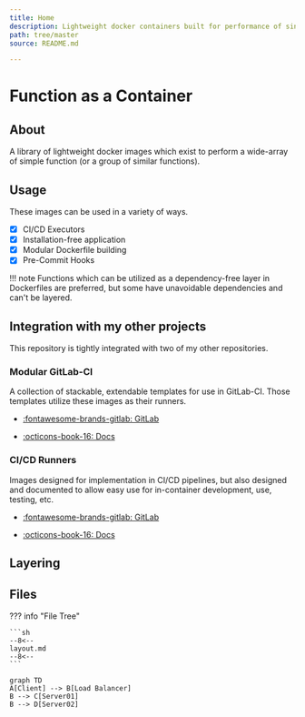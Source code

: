 ```yaml
---
title: Home
description: Lightweight docker containers built for performance of single functions.
path: tree/master
source: README.md

---
```


# Function as a Container

## About

A library of lightweight docker images which exist to perform a wide-array of simple function (or a group of similar functions).

## Usage

These images can be used in a variety of ways.

- [X] CI/CD Executors
- [X] Installation-free application
- [X] Modular Dockerfile building
- [X] Pre-Commit Hooks

!!! note
Functions which can be utilized as a dependency-free layer in Dockerfiles are preferred, but some have unavoidable dependencies and can't be layered.

## Integration with my other projects

This repository is tightly integrated with two of my other repositories.

### Modular GitLab-CI

A collection of stackable, extendable templates for use in GitLab-CI. Those templates utilize these images as their runners.

* [:fontawesome-brands-gitlab: GitLab](https://gitlab.com/donaldrich/modular-gitlab-ci)

* [:octicons-book-16: Docs](https://donaldrich.gitlab.io/modular-gitlab-ci)

### CI/CD Runners

Images designed for implementation in CI/CD pipelines, but also designed and documented to allow easy use for in-container development, use, testing, etc.

* [:fontawesome-brands-gitlab: GitLab](https://gitlab.com/donaldrich/cicd-runners)

* [:octicons-book-16: Docs](https://donaldrich.gitlab.io/cicd-runners)

## Layering

## Files

??? info "File Tree"

    ```sh
    --8<--
    layout.md
    --8<--
    ```

```mermaid
graph TD
A[Client] --> B[Load Balancer]
B --> C[Server01]
B --> D[Server02]
```

